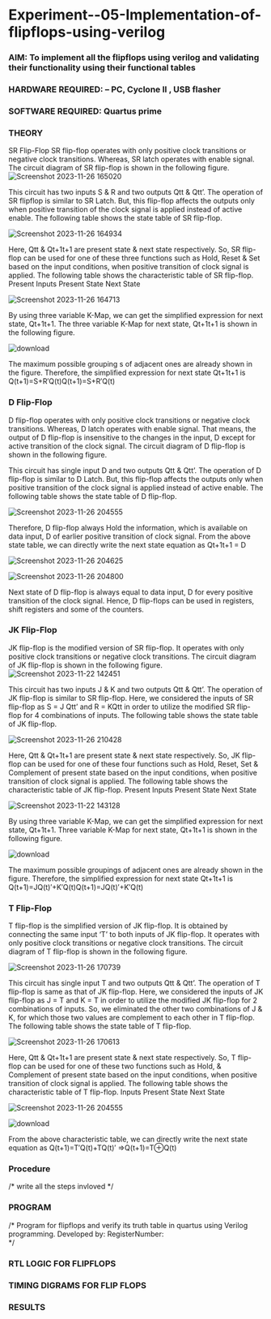 # Experiment--05-Implementation-of-flipflops-using-verilog
### AIM: To implement all the flipflops using verilog and validating their functionality using their functional tables
### HARDWARE REQUIRED:  – PC, Cyclone II , USB flasher
### SOFTWARE REQUIRED:   Quartus prime
### THEORY 
SR Flip-Flop
SR flip-flop operates with only positive clock transitions or negative clock transitions. Whereas, SR latch operates with enable signal. The circuit diagram of SR flip-flop is shown in the following figure.
![Screenshot 2023-11-26 165020](https://github.com/MabbuAdarsh/Experiment--05-Implementation-of-flipflops-using-verilog/assets/149365583/e4867286-2ac8-41bf-aecf-5c3b3dac6035)


 
This circuit has two inputs S & R and two outputs Qtt & Qtt’. The operation of SR flipflop is similar to SR Latch. But, this flip-flop affects the outputs only when positive transition of the clock signal is applied instead of active enable.
The following table shows the state table of SR flip-flop.

![Screenshot 2023-11-26 164934](https://github.com/MabbuAdarsh/Experiment--05-Implementation-of-flipflops-using-verilog/assets/149365583/25097e21-aa5f-47f4-a58d-5025961a55f1)



Here, Qtt & Qt+1t+1 are present state & next state respectively. So, SR flip-flop can be used for one of these three functions such as Hold, Reset & Set based on the input conditions, when positive transition of clock signal is applied. The following table shows the characteristic table of SR flip-flop.
Present Inputs	Present State	Next State

![Screenshot 2023-11-26 164713](https://github.com/MabbuAdarsh/Experiment--05-Implementation-of-flipflops-using-verilog/assets/149365583/89d6ea61-e09d-43a1-8b44-5c65b0523f61)


By using three variable K-Map, we can get the simplified expression for next state, Qt+1t+1. The three variable K-Map for next state, Qt+1t+1 is shown in the following figure.

![download](https://github.com/MabbuAdarsh/Experiment--05-Implementation-of-flipflops-using-verilog/assets/149365583/1da024f4-6dab-471d-92d3-b5098677d3a7)
 
The maximum possible grouping
s of adjacent ones are already shown in the figure. Therefore, the simplified expression for next state Qt+1t+1 is
Q(t+1)=S+R′Q(t)Q(t+1)=S+R′Q(t)


### D Flip-Flop
D flip-flop operates with only positive clock transitions or negative clock transitions. Whereas, D latch operates with enable signal. That means, the output of D flip-flop is insensitive to the changes in the input, D except for active transition of the clock signal. The circuit diagram of D flip-flop is shown in the following figure.
 
This circuit has single input D and two outputs Qtt & Qtt’. The operation of D flip-flop is similar to D Latch. But, this flip-flop affects the outputs only when positive transition of the clock signal is applied instead of active enable.
The following table shows the state table of D flip-flop.


![Screenshot 2023-11-26 204555](https://github.com/MabbuAdarsh/Experiment--05-Implementation-of-flipflops-using-verilog/assets/149365583/4d631884-a460-4369-96b0-746904f17426)


Therefore, D flip-flop always Hold the information, which is available on data input, D of earlier positive transition of clock signal. From the above state table, we can directly write the next state equation as
Qt+1t+1 = D

![Screenshot 2023-11-26 204625](https://github.com/MabbuAdarsh/Experiment--05-Implementation-of-flipflops-using-verilog/assets/149365583/7139dd40-e7c0-4735-bc9b-85bbb58a210d)


![Screenshot 2023-11-26 204800](https://github.com/MabbuAdarsh/Experiment--05-Implementation-of-flipflops-using-verilog/assets/149365583/65c6607d-42eb-4910-a9e3-6d9a266be461)

Next state of D flip-flop is always equal to data input, D for every positive transition of the clock signal. Hence, D flip-flops can be used in registers, shift registers and some of the counters.


### JK Flip-Flop
JK flip-flop is the modified version of SR flip-flop. It operates with only positive clock transitions or negative clock transitions. The circuit diagram of JK flip-flop is shown in the following figure.
![Screenshot 2023-11-22 142451](https://github.com/MabbuAdarsh/Experiment--05-Implementation-of-flipflops-using-verilog/assets/149365583/81bb7766-c4de-407a-921b-6ba69551faa8)

 
This circuit has two inputs J & K and two outputs Qtt & Qtt’. The operation of JK flip-flop is similar to SR flip-flop. Here, we considered the inputs of SR flip-flop as S = J Qtt’ and R = KQtt in order to utilize the modified SR flip-flop for 4 combinations of inputs.
The following table shows the state table of JK flip-flop.

![Screenshot 2023-11-26 210428](https://github.com/MabbuAdarsh/Experiment--05-Implementation-of-flipflops-using-verilog/assets/149365583/1b697bbd-0346-4acd-a78f-5986bbba2a95)



Here, Qtt & Qt+1t+1 are present state & next state respectively. So, JK flip-flop can be used for one of these four functions such as Hold, Reset, Set & Complement of present state based on the input conditions, when positive transition of clock signal is applied. The following table shows the characteristic table of JK flip-flop.
Present Inputs	Present State	Next State

![Screenshot 2023-11-22 143128](https://github.com/MabbuAdarsh/Experiment--05-Implementation-of-flipflops-using-verilog/assets/149365583/0f7b4231-a019-436d-ba0e-439e9982912d)



By using three variable K-Map, we can get the simplified expression for next state, Qt+1t+1. Three variable K-Map for next state, Qt+1t+1 is shown in the following figure.

 ![download](https://github.com/MabbuAdarsh/Experiment--05-Implementation-of-flipflops-using-verilog/assets/149365583/bf1c8ed2-a328-4538-be30-3edc9bc60bf0)

 

The maximum possible groupings of adjacent ones are already shown in the figure. Therefore, the simplified expression for next state Qt+1t+1 is
Q(t+1)=JQ(t)′+K′Q(t)Q(t+1)=JQ(t)′+K′Q(t)



### T Flip-Flop
T flip-flop is the simplified version of JK flip-flop. It is obtained by connecting the same input ‘T’ to both inputs of JK flip-flop. It operates with only positive clock transitions or negative clock transitions. The circuit diagram of T flip-flop is shown in the following figure.

![Screenshot 2023-11-26 170739](https://github.com/MabbuAdarsh/Experiment--05-Implementation-of-flipflops-using-verilog/assets/149365583/2dbccc1c-a405-4445-9eb6-17976658d0f3)




This circuit has single input T and two outputs Qtt & Qtt’. The operation of T flip-flop is same as that of JK flip-flop. Here, we considered the inputs of JK flip-flop as J = T and K = T in order to utilize the modified JK flip-flop for 2 combinations of inputs. So, we eliminated the other two combinations of J & K, for which those two values are complement to each other in T flip-flop.
The following table shows the state table of T flip-flop.


![Screenshot 2023-11-26 170613](https://github.com/MabbuAdarsh/Experiment--05-Implementation-of-flipflops-using-verilog/assets/149365583/8f6ba664-424a-4d8a-b527-afc4bc35a229)

Here, Qtt & Qt+1t+1 are present state & next state respectively. So, T flip-flop can be used for one of these two functions such as Hold, & Complement of present state based on the input conditions, when positive transition of clock signal is applied. The following table shows the characteristic table of T flip-flop.
Inputs	Present State	Next State

![Screenshot 2023-11-26 204555](https://github.com/MabbuAdarsh/Experiment--05-Implementation-of-flipflops-using-verilog/assets/149365583/6f5f8282-9d13-4f5a-8c78-9b02281d4a10)

![download](https://github.com/MabbuAdarsh/Experiment--05-Implementation-of-flipflops-using-verilog/assets/149365583/40d38bab-76f3-4409-8a09-ae394c9e016e)

From the above characteristic table, we can directly write the next state equation as
Q(t+1)=T′Q(t)+TQ(t)′
⇒Q(t+1)=T⊕Q(t)

### Procedure
/* write all the steps invloved */



### PROGRAM 
/*
Program for flipflops  and verify its truth table in quartus using Verilog programming.
Developed by: 
RegisterNumber:  
*/






### RTL LOGIC FOR FLIPFLOPS 









### TIMING DIGRAMS FOR FLIP FLOPS 








### RESULTS 
